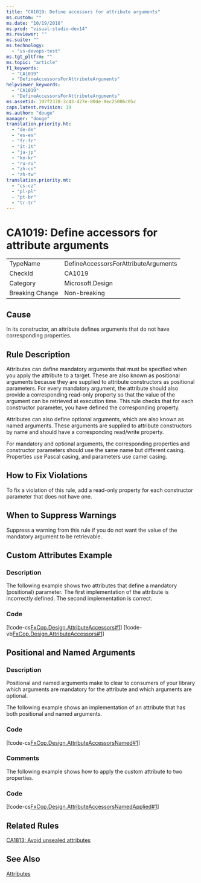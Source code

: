 ```yaml
---
title: "CA1019: Define accessors for attribute arguments"
ms.custom: ""
ms.date: "10/19/2016"
ms.prod: "visual-studio-dev14"
ms.reviewer: ""
ms.suite: ""
ms.technology: 
  - "vs-devops-test"
ms.tgt_pltfrm: ""
ms.topic: "article"
f1_keywords: 
  - "CA1019"
  - "DefineAccessorsForAttributeArguments"
helpviewer_keywords: 
  - "CA1019"
  - "DefineAccessorsForAttributeArguments"
ms.assetid: 197f2378-3c43-427e-80de-9ec25006c05c
caps.latest.revision: 19
ms.author: "douge"
manager: "douge"
translation.priority.ht: 
  - "de-de"
  - "es-es"
  - "fr-fr"
  - "it-it"
  - "ja-jp"
  - "ko-kr"
  - "ru-ru"
  - "zh-cn"
  - "zh-tw"
translation.priority.mt: 
  - "cs-cz"
  - "pl-pl"
  - "pt-br"
  - "tr-tr"
---
```

# CA1019: Define accessors for attribute arguments
|||  
|-|-|  
|TypeName|DefineAccessorsForAttributeArguments|  
|CheckId|CA1019|  
|Category|Microsoft.Design|  
|Breaking Change|Non-breaking|  
  
## Cause  
 In its constructor, an attribute defines arguments that do not have corresponding properties.  
  
## Rule Description  
 Attributes can define mandatory arguments that must be specified when you apply the attribute to a target. These are also known as positional arguments because they are supplied to attribute constructors as positional parameters. For every mandatory argument, the attribute should also provide a corresponding read-only property so that the value of the argument can be retrieved at execution time. This rule checks that for each constructor parameter, you have defined the corresponding property.  
  
 Attributes can also define optional arguments, which are also known as named arguments. These arguments are supplied to attribute constructors by name and should have a corresponding read/write property.  
  
 For mandatory and optional arguments, the corresponding properties and constructor parameters should use the same name but different casing. Properties use Pascal casing, and parameters use camel casing.  
  
## How to Fix Violations  
 To fix a violation of this rule, add a read-only property for each constructor parameter that does not have one.  
  
## When to Suppress Warnings  
 Suppress a warning from this rule if you do not want the value of the mandatory argument to be retrievable.  
  
## Custom Attributes Example  
  
### Description  
 The following example shows two attributes that define a mandatory (positional) parameter. The first implementation of the attribute is incorrectly defined. The second implementation is correct.  
  
### Code  
 [!code-cs[FxCop.Design.AttributeAccessors#1](../code-quality/codesnippet/CSharp/ca1019--define-accessors-for-attribute-arguments_1.cs)]
 [!code-vb[FxCop.Design.AttributeAccessors#1](../code-quality/codesnippet/VisualBasic/ca1019--define-accessors-for-attribute-arguments_1.vb)]  
  
## Positional and Named Arguments  
  
### Description  
 Positional and named arguments make to clear to consumers of your library which arguments are mandatory for the attribute and which arguments are optional.  
  
 The following example shows an implementation of an attribute that has both positional and named arguments.  
  
### Code  
 [!code-cs[FxCop.Design.AttributeAccessorsNamed#1](../code-quality/codesnippet/CSharp/ca1019--define-accessors-for-attribute-arguments_2.cs)]  
  
### Comments  
 The following example shows how to apply the custom attribute to two properties.  
  
### Code  
 [!code-cs[FxCop.Design.AttributeAccessorsNamedApplied#1](../code-quality/codesnippet/CSharp/ca1019--define-accessors-for-attribute-arguments_3.cs)]  
  
## Related Rules  
 [CA1813: Avoid unsealed attributes](../code-quality/ca1813--avoid-unsealed-attributes.md)  
  
## See Also  
 [Attributes](../Topic/Attributes1.md)